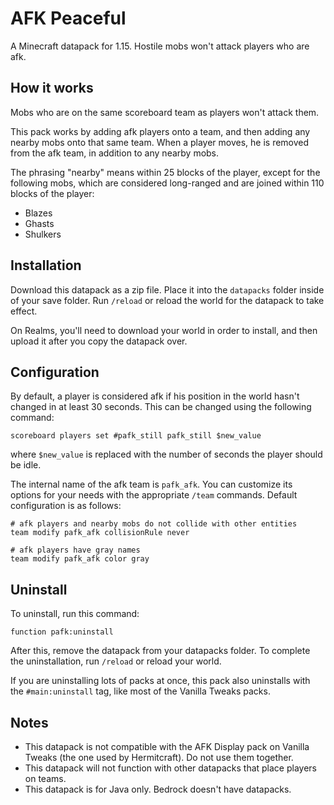 # AFK Peaceful

A Minecraft datapack for 1.15. Hostile mobs won't attack players who are afk.

## How it works

Mobs who are on the same scoreboard team as players won't attack them. 

This pack works by adding afk players onto a team, and then adding any nearby mobs onto that same team. When a player moves, he is removed from the afk team, in addition to any nearby mobs.

The phrasing "nearby" means within 25 blocks of the player, except for the following mobs, which are considered long-ranged and are joined within 110 blocks of the player:

* Blazes
* Ghasts
* Shulkers

## Installation

Download this datapack as a zip file. Place it into the `datapacks` folder inside of your save folder. Run `/reload` or reload the world for the datapack to take effect.

On Realms, you'll need to download your world in order to install, and then upload it after you copy the datapack over.

## Configuration

By default, a player is considered afk if his position in the world hasn't changed in at least 30 seconds. This can be changed using the following command:

```mcfunction
scoreboard players set #pafk_still pafk_still $new_value
```

where `$new_value` is replaced with the number of seconds the player should be idle.

The internal name of the afk team is `pafk_afk`. You can customize its options for your needs with the appropriate `/team` commands. Default configuration is as follows:

```mcfunction
# afk players and nearby mobs do not collide with other entities
team modify pafk_afk collisionRule never

# afk players have gray names
team modify pafk_afk color gray
```

## Uninstall

To uninstall, run this command:

```mcfunction
function pafk:uninstall
```

After this, remove the datapack from your datapacks folder. To complete the uninstallation, run `/reload` or reload your world.

If you are uninstalling lots of packs at once, this pack also uninstalls with the `#main:uninstall` tag, like most of the Vanilla Tweaks packs.

## Notes

* This datapack is not compatible with the AFK Display pack on Vanilla Tweaks (the one used by Hermitcraft). Do not use them together.
* This datapack will not function with other datapacks that place players on teams.
* This datapack is for Java only. Bedrock doesn't have datapacks.
